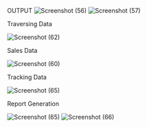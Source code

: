 OUTPUT
![Screenshot (56)](https://github.com/deekshithreddy9347/InventoryManagementSystem/assets/116727923/5d631271-3720-4498-8752-e426758ca6b3)
![Screenshot (57)](https://github.com/deekshithreddy9347/InventoryManagementSystem/assets/116727923/1824b49b-fc90-4303-9e38-e8b98fa68d44)

Traversing Data

![Screenshot (62)](https://github.com/deekshithreddy9347/InventoryManagementSystem/assets/116727923/c846db1a-4065-4f77-90f8-ed96739e1a58)

Sales Data

![Screenshot (60)](https://github.com/deekshithreddy9347/InventoryManagementSystem/assets/116727923/10f3aed4-1470-4a3d-ba70-d0b38bb61ea6)

Tracking Data

![Screenshot (65)](https://github.com/deekshithreddy9347/InventoryManagementSystem/assets/116727923/f84e42db-e861-4d50-8f25-947a9b4e6450)

Report Generation

![Screenshot (65)](https://github.com/deekshithreddy9347/InventoryManagementSystem/assets/116727923/d955870a-9823-4215-8c85-4ae38b9dab02)
![Screenshot (66)](https://github.com/deekshithreddy9347/InventoryManagementSystem/assets/116727923/8080be94-4925-489f-924f-c0314de90d07)
